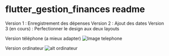 # flutter_gestion_finances readme

Version 1 : Enregistrement des dépenses
Version 2 : Ajout des dates
Version 3 (en cours) : Perfectionner le design aux deux layouts

Version téléphone (a mieux adapter)
![Image telephone](https://github.com/micheldr/flutter_gestion_finances/blob/main/versiontel.png?raw=true)

Version ordinateur
![alt ordinateur](https://github.com/micheldr/flutter_gestion_finances/blob/main/versionordi.png?raw=true)